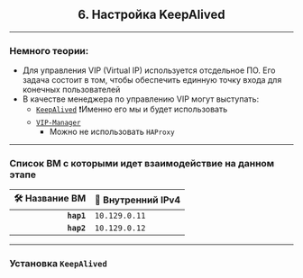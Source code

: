 <div align="center"><h2> 6. Настройка KeepAlived </h2></div>

***

### Немного теории:
  * Для управления VIP (Virtual IP) используется отсдельное ПО. Его задача состоит в том, чтобы обеспечить единную точку входа для конечных пользователей
  * В качестве менеджера по управлению VIP могут выступать:
      * [`KeepAlived`](https://keepalived.org/index.html) ❗️Именно его мы и будет использовать
      * [`VIP-Manager`](https://github.com/cybertec-postgresql/vip-manager)
        * Можно не использовать `HAProxy`

*** 
### Список ВМ с которыми идет взаимодействие на данном этапе
  :hammer_and_wrench: Название ВМ | :memo: Внутренний IPv4 |
  |--------------:|---------------|
  | **`hap1`** | `10.129.0.11` |
  | **`hap2`** | `10.129.0.12` |      
  
***
### Установка `KeepAlived`
